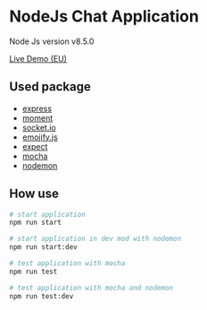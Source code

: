 # NodeJs Chat Application

Node Js version v8.5.0

[Live Demo (EU)](https://murmuring-island-23281.herokuapp.com/)

## Used package

* [express](https://expressjs.com/)
* [moment](https://momentjs.com/)
* [socket.io](https://socket.io/)
* [emojify.js](https://github.com/emojione/emojify.js?utm_source=recordnotfound.com)
* [expect](https://github.com/Automattic/expect.js?files=1)
* [mocha](https://mochajs.org/)
* [nodemon](https://nodemon.io/)

## How use

``` bash
# start application
npm run start

# start application in dev mod with nodemon
npm run start:dev

# test application with mocha
npm run test

# test application with mocha and nodemon
npm run test:dev
```
